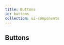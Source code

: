 ```yaml
---
title: Buttons
id: buttons
collection: ui-components
---
```

<div class="row">
  <div class="col-md-12">
    <h2>Buttons</h2>
  </div>
</div>